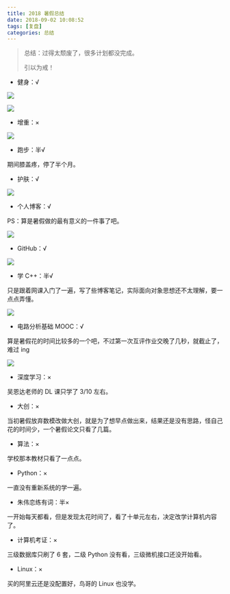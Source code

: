 ```yaml
---
title: 2018 暑假总结
date: 2018-09-02 10:08:52
tags: [复盘]
categories: 总结
---
```


>总结：过得太颓废了，很多计划都没完成。
>
>引以为戒！

<!--more-->

* 健身：√

![](https://raw.githubusercontent.com/Wonz5130/My-Private-ImgHost/master/img/160-1.JPG)

![](https://raw.githubusercontent.com/Wonz5130/My-Private-ImgHost/master/img/160-3.PNG)

* 增重：×

![](https://raw.githubusercontent.com/Wonz5130/My-Private-ImgHost/master/img/160-2.JPG)

* 跑步：半√

期间膝盖疼，停了半个月。

* 护肤：√

![](https://raw.githubusercontent.com/Wonz5130/My-Private-ImgHost/master/img/160-5.JPEG)

* 个人博客：√

PS：算是暑假做的最有意义的一件事了吧。

![](https://raw.githubusercontent.com/Wonz5130/My-Private-ImgHost/master/img/160-6.png)

* GitHub：√

![](https://raw.githubusercontent.com/Wonz5130/My-Private-ImgHost/master/img/160-7.png)

* 学 C++：半√

只是跟着网课入门了一遍，写了些博客笔记，实际面向对象思想还不太理解，要一点点弄懂。

![](https://raw.githubusercontent.com/Wonz5130/My-Private-ImgHost/master/img/160-8.png)

* 电路分析基础 MOOC：√

算是暑假花的时间比较多的一个吧，不过第一次互评作业交晚了几秒，就截止了，难过 ing

![](https://raw.githubusercontent.com/Wonz5130/My-Private-ImgHost/master/img/160-9.png)

* 深度学习：×

吴恩达老师的 DL 课只学了 3/10 左右。

* 大创：×

当初暑假放弃数模改做大创，就是为了想早点做出来，结果还是没有思路，怪自己花的时间少，一个暑假论文只看了几篇。

* 算法：×

学校那本教材只看了一点点。

* Python：×

一直没有重新系统的学一遍。

* 朱伟恋练有词：半×

一开始每天都看，但是发现太花时间了，看了十单元左右，决定改学计算机内容了。

* 计算机考证：×

三级数据库只刷了 6 套，二级 Python 没有看，三级微机接口还没开始看。

* Linux：×

买的阿里云还是没配置好，鸟哥的 Linux 也没学。